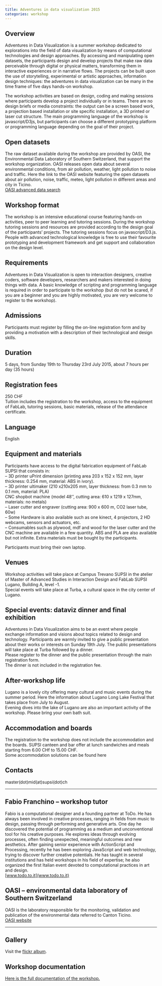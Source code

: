 ```yaml
---
title: Adventures in data visualization 2015
categories: workshop
---
```


## Overview

Adventures in Data Visualization is a summer workshop dedicated to explorations into the field of data visualization by means of computational technologies and design approaches. By accessing and manipulating open datasets, the participants design and develop projects that make raw data perceivable through digital or physical matters, transforming them in interactive experiences or in narrative flows.
The projects can be built upon the use of storytelling, experimental or artistic approaches, information design techniques: the adventures in data visualization can be many in the time frame of five days hands-on workshop.  

The workshop activities are based on design, coding and making sessions where participants develop a project individually or in teams. There are no design briefs or media constraints: the output can be a screen based work, a projection based installation or site specific installation, a 3D printed or laser cut structure. The main programming language of the workshop is javascript/D3js, but participants can choose a different prototyping platform or programming language depending on the goal of their project.  

## Open datasets

The raw dataset available during the workshop are provided by OASI, the Environmental Data Laboratory of Southern Switzerland, that support the workshop organization. OASI releases open data about several environmental conditions, from air pollution, weather, light pollution to noise and traffic. Here the link to the OASI website featuring the open datasets about air pollution, noise, traffic, meteo, light pollution in different areas and city in Ticino.  
[OASI advanced data search](http://www.oasi.ti.ch/web/dati/selezione-avanzata.html)

## Workshop format

The workshop is an intensive educational course featuring hands-on activities, peer to peer learning and tutoring sessions. During the workshop tutoring sessions and resources are provided according to the design goal of the participants’ projects. The tutoring sessions focus on javascript/D3.js. People with advanced technological knowledge is free to use their favourite prototyping and development framework and get support and collaboration on the design level.

## Requirements

Adventures in Data Visualization is open to interaction designers, creative coders, software developers, researchers and makers interested in doing things with data. A basic knowledge of scripting and programming language is required in order to participate to the workshop (but do not be scared, if you are a beginner and you are highly motivated, you are very welcome to register to the workshop).

## Admissions

Participants must register by filling the on-line registration form and by providing a motivation with a description of their technological and design skills.

## Duration

5 days, from Sunday 19th to Thursday 23rd July 2015, about 7 hours per day (35 hours)

## Registration fees

250 CHF  
Tuition includes the registration to the workshop, access to the equipment of FabLab, tutoring sessions, basic materials, release of the attendance certificate.

## Language

English

## Equipment and materials

Participants have access to the digital fabrication equipment of FabLab SUPSI that consists in:  
– 3D printer uPrint dimension (printing area 203 x 152 x 152 mm, layer thickness: 0.254 mm, material: ABS in ivory).  
– 3D printer ultimaker (210 x210x205 mm, layer thickness: from 0.3 mm to 0.1 mm, material: PLA)  
CNC shopbot machine (model 48’’, cutting area: 610 x 1219 x 127mm, materials: no metals)  
– Laser cutter and engraver (cutting area: 900 x 600 m, CO2 laser tube, 60w)  
– Some Hardware is also available such as one kinect, 4 projectors, 2 HD webcams, sensors and actuators, etc.  
– Consumables such as plywood, mdf and wood for the laser cutter and the CNC machine are available in a few quantity. ABS and PLA are also available but not infinite. Extra materials must be bought by the participants.  

Participants must bring their own laptop.

## Venues

Workshop activities will take place at Campus Trevano SUPSI in the atelier of Master of Advanced Studies in Interaction Design and FabLab SUPSI Lugano, Building A, level -1.  
Special events will take place at Turba, a cultural space in the city center of Lugano.

## Special events: dataviz dinner and final exhibition

Adventures in Data Visualization aims to be an event where people exchange information and visions about topics related to design and technology. Participants are warmly invited to give a public presentation about their works or interests on Sunday 19th July. The public presentations will take place at Turba followed by a dinner.  
Please register to the dinner and the public presentation through the main registration form.  
The dinner is not included in the registration fee.

## After-workshop life

Lugano is a lovely city offering many cultural and music events during the summer period. Here the information about Lugano Long Lake Festival that takes place from July to August.  
Evening dives into the lake of Lugano are also an important activity of the workshop. Please bring your own bath suit.

## Accommodation and boards

The registration to the workshop does not include the accommodation and the boards.
SUPSI canteen and bar offer at lunch sandwiches and meals starting from 6.00 CHf to 15.00 CHF.  
Some accommodation solutions can be found here

## Contacts

master(dot)mid(at)supsi(dot)ch

___

## Fabio Franchino – workshop tutor

Fabio is a computational designer and a founding partner at ToDo. He has always been involved in creative processes, ranging in fields from music to design, passing through performing and generative arts. One day he discovered the potential of programming as a medium and unconventional tool for his creative purposes. He explores ideas through evolving processes, often finding unexpected, meaningful outcomes and new aesthetics. After gaining senior experience with ActionScript and Processing, recently he has been exploring JavaScript and web technology, trying to discover further creative potentials. He has taught in several institutions and has held workshops in his field of expertise; he also organized the first Italian event devoted to computational practices in art and design.  
[www.todo.to.it](www.todo.to.it)

## OASI – environmental data laboratory of Southern Switzerland

OASI is the laboratory responsible for the monitoring, validation and publication of the environmental data referred to Canton Ticino.  
[OASI website](http://www4.ti.ch/dt/da/spaas/temi/oasi/tema/tema/)

___

## Gallery

Visit the [flickr album](https://www.flickr.com/photos/maindinteraction/albums/72157671489565776).

## Workshop documentation

[Here is the full documentation of the workshop.](ADV15-workshopENG.pdf)